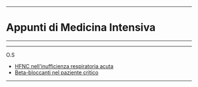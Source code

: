 
---
# Appunti di Medicina Intensiva
---

___
O.S



* [HFNC nell'inufficienza respiratoria acuta](hfncemo.md) 
* [Beta-bloccanti nel paziente critico](betabloccanti.md)

___